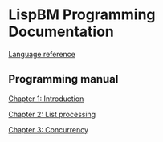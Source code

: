 

# LispBM Programming Documentation


[Language reference](./lbmref.md)


## Programming manual

[Chapter 1: Introduction](./manual/ch1_introduction.md)

[Chapter 2: List processing](./manual/ch2_list_processing.md)

[Chapter 3: Concurrency](./manual/ch3_concurrency.md)